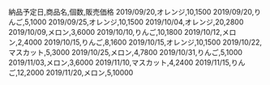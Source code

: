 納品予定日,商品名,個数,販売価格
2019/09/20,オレンジ,10,1500
2019/09/20,りんご,5,1000
2019/09/25,オレンジ,10,1500
2019/10/04,オレンジ,20,2800
2019/10/09,メロン,3,6000
2019/10/10,りんご,10,1800
2019/10/12,メロン,2,4000
2019/10/15,りんご,8,1600
2019/10/15,オレンジ,10,1500
2019/10/22,マスカット,5,3000
2019/10/25,メロン,4,7800
2019/10/31,りんご,5,1000
2019/11/03,メロン,3,6000
2019/11/10,マスカット,4,2400
2019/11/15,りんご,12,2000
2019/11/20,メロン,5,10000